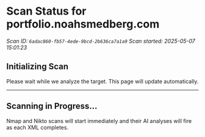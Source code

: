 # Scan Status for portfolio.noahsmedberg.com

*Scan ID: `6adac860-fb57-4ede-9bcd-2b636ca7a1a9`*
*Scan started: 2025-05-07 15:01:23*

## Initializing Scan

Please wait while we analyze the target. This page will update automatically.

---

## Scanning in Progress...

Nmap and Nikto scans will start immediately and their AI analyses will fire as each XML completes.

